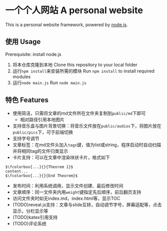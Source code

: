 # 一个个人网站 A personal website

This is a personal website framework, powered by [node.js](https://nodejs.org/en).

## 使用 Usage

Prerequisite: install node.js

1. 将本仓库克隆到本地 Clone this repository to your local folder
2. 运行`npm install`来安装所需的模块 Run `npm install` to install required modules
3. 运行`node main.js` Run `node main.js`

## 特色 Features
- 使用简洁，只需将文章的md文件所在文件夹复制到`public/md`下即可
  - 相对路径引用本地图片
- 支持音乐盒与图片背景切换：将音乐文件放在`public/audios`下，将图片放在`public/pics`下，可于前端切换
- 支持字号调节
- 文章标签：在md文件头加入`tags`键，值为list或string，程序启动时自动扫描并将相同tag的文件归类显示
- 卡片支持：可以在文章中渲染块状卡片，格式如下
```
$\fcolorbox{...}{}{Theorem 1}$
content...
$\fcolorbox{...}{}{End Theorem}$
```
- 发布时间：利用系统调用，显示文件创建、最后修改时间
- 文章顺序：同一文件夹内用`weight`键指定先后顺序，前后翻页支持
- 访问文件夹时如无index.md，index.html等，显示TOC
- (TODO)reveal.js支持：文章与slide互转，自动调节字号，屏幕适配等，点击显示，分栏显示等
- (TODO)katex引用支持
- (TODO)评论系统
